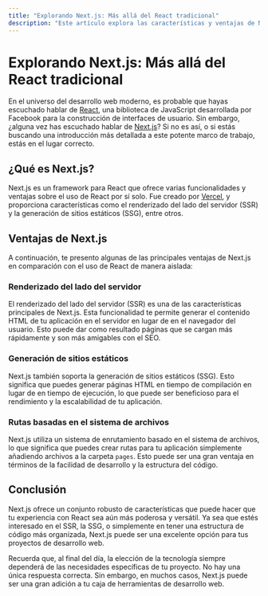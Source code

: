 ```yaml
---
title: "Explorando Next.js: Más allá del React tradicional"
description: "Este artículo explora las características y ventajas de Next.js, una potente plataforma de desarrollo web basada en React."
---
```


# Explorando Next.js: Más allá del React tradicional

En el universo del desarrollo web moderno, es probable que hayas escuchado hablar de [React](https://reactjs.org/), una biblioteca de JavaScript desarrollada por Facebook para la construcción de interfaces de usuario. Sin embargo, ¿alguna vez has escuchado hablar de [Next.js](https://nextjs.org/)? Si no es así, o si estás buscando una introducción más detallada a este potente marco de trabajo, estás en el lugar correcto.

## ¿Qué es Next.js?

Next.js es un framework para React que ofrece varias funcionalidades y ventajas sobre el uso de React por sí solo. Fue creado por [Vercel](https://vercel.com/), y proporciona características como el renderizado del lado del servidor (SSR) y la generación de sitios estáticos (SSG), entre otros.

## Ventajas de Next.js

A continuación, te presento algunas de las principales ventajas de Next.js en comparación con el uso de React de manera aislada:

### Renderizado del lado del servidor

El renderizado del lado del servidor (SSR) es una de las características principales de Next.js. Esta funcionalidad te permite generar el contenido HTML de tu aplicación en el servidor en lugar de en el navegador del usuario. Esto puede dar como resultado páginas que se cargan más rápidamente y son más amigables con el SEO.

### Generación de sitios estáticos

Next.js también soporta la generación de sitios estáticos (SSG). Esto significa que puedes generar páginas HTML en tiempo de compilación en lugar de en tiempo de ejecución, lo que puede ser beneficioso para el rendimiento y la escalabilidad de tu aplicación.

### Rutas basadas en el sistema de archivos

Next.js utiliza un sistema de enrutamiento basado en el sistema de archivos, lo que significa que puedes crear rutas para tu aplicación simplemente añadiendo archivos a la carpeta `pages`. Esto puede ser una gran ventaja en términos de la facilidad de desarrollo y la estructura del código.

## Conclusión

Next.js ofrece un conjunto robusto de características que puede hacer que tu experiencia con React sea aún más poderosa y versátil. Ya sea que estés interesado en el SSR, la SSG, o simplemente en tener una estructura de código más organizada, Next.js puede ser una excelente opción para tus proyectos de desarrollo web.

Recuerda que, al final del día, la elección de la tecnología siempre dependerá de las necesidades específicas de tu proyecto. No hay una única respuesta correcta. Sin embargo, en muchos casos, Next.js puede ser una gran adición a tu caja de herramientas de desarrollo web.
